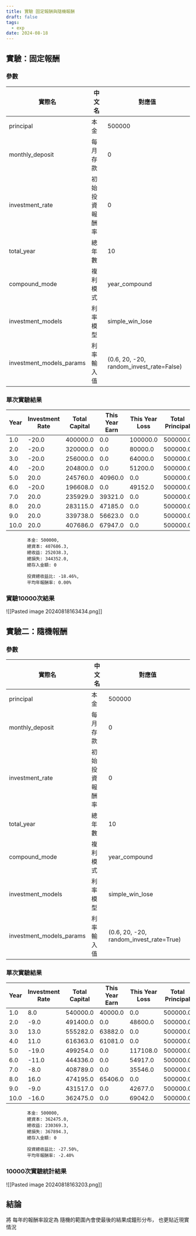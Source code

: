 ```yaml
---
title: 實驗 固定報酬與隨機報酬
draft: false
tags:
  - exp
date: 2024-08-18
---
```


## 實驗：固定報酬

### 參數

| 實際名                      | 中文名     | 對應值                                      |
| ------------------------ | ------- | ---------------------------------------- |
| principal                | 本金      | 500000                                   |
| monthly_deposit          | 每月存款    | 0                                        |
| investment_rate          | 初始投資報酬率 | 0                                        |
| total_year               | 總年數     | 10                                       |
| compound_mode            | 複利模式    | year_compound                            |
| investment_models        | 利率模型    | simple_win_lose                          |
| investment_models_params | 利率輸入值   | (0.6, 20, -20, random_invest_rate=False) |

### 單次實驗結果

| Year | Investment Rate | Total Capital | This Year Earn | This Year Loss | Total Principal |
| --- | --- | --- | --- | --- | --- |
| 1.0 | -20.0 | 400000.0 | 0.0 | 100000.0 | 500000.0 |
| 2.0 | -20.0 | 320000.0 | 0.0 | 80000.0 | 500000.0 |
| 3.0 | -20.0 | 256000.0 | 0.0 | 64000.0 | 500000.0 |
| 4.0 | -20.0 | 204800.0 | 0.0 | 51200.0 | 500000.0 |
| 5.0 | 20.0 | 245760.0 | 40960.0 | 0.0 | 500000.0 |
| 6.0 | -20.0 | 196608.0 | 0.0 | 49152.0 | 500000.0 |
| 7.0 | 20.0 | 235929.0 | 39321.0 | 0.0 | 500000.0 |
| 8.0 | 20.0 | 283115.0 | 47185.0 | 0.0 | 500000.0 |
| 9.0 | 20.0 | 339738.0 | 56623.0 | 0.0 | 500000.0 |
| 10.0 | 20.0 | 407686.0 | 67947.0 | 0.0 | 500000.0 |

            本金: 500000, 
            總資本: 407686.3, 
            總收益: 252038.3, 
            總損失: 344352.0, 
            總存入金額: 0
            
            投資總收益比: -18.46%,
            平均年報酬率: 0.00%
            

### 實驗10000次結果
![[Pasted image 20240818163434.png]]


## 實驗二：隨機報酬

### 參數
| 實際名                      | 中文名     | 對應值                                     |
| ------------------------ | ------- | --------------------------------------- |
| principal                | 本金      | 500000                                  |
| monthly_deposit          | 每月存款    | 0                                       |
| investment_rate          | 初始投資報酬率 | 0                                       |
| total_year               | 總年數     | 10                                      |
| compound_mode            | 複利模式    | year_compound                           |
| investment_models        | 利率模型    | simple_win_lose                         |
| investment_models_params | 利率輸入值   | (0.6, 20, -20, random_invest_rate=True) |
### 單次實驗結果

| Year | Investment Rate | Total Capital | This Year Earn | This Year Loss | Total Principal |
| ---- | --------------- | ------------- | -------------- | -------------- | --------------- |
| 1.0  | 8.0             | 540000.0      | 40000.0        | 0.0            | 500000.0        |
| 2.0  | -9.0            | 491400.0      | 0.0            | 48600.0        | 500000.0        |
| 3.0  | 13.0            | 555282.0      | 63882.0        | 0.0            | 500000.0        |
| 4.0  | 11.0            | 616363.0      | 61081.0        | 0.0            | 500000.0        |
| 5.0  | -19.0           | 499254.0      | 0.0            | 117108.0       | 500000.0        |
| 6.0  | -11.0           | 444336.0      | 0.0            | 54917.0        | 500000.0        |
| 7.0  | -8.0            | 408789.0      | 0.0            | 35546.0        | 500000.0        |
| 8.0  | 16.0            | 474195.0      | 65406.0        | 0.0            | 500000.0        |
| 9.0  | -9.0            | 431517.0      | 0.0            | 42677.0        | 500000.0        |
| 10.0 | -16.0           | 362475.0      | 0.0            | 69042.0        | 500000.0        |

            本金: 500000, 
            總資本: 362475.0, 
            總收益: 230369.3, 
            總損失: 367894.3, 
            總存入金額: 0
            
            投資總收益比: -27.50%,
            平均年報酬率: -2.40%
            

### 10000次實驗統計結果

![[Pasted image 20240818163203.png]]

## 結論

將 每年的報酬率設定為 隨機的範圍內會使最後的結果成鐘形分布， 也更貼近現實情況